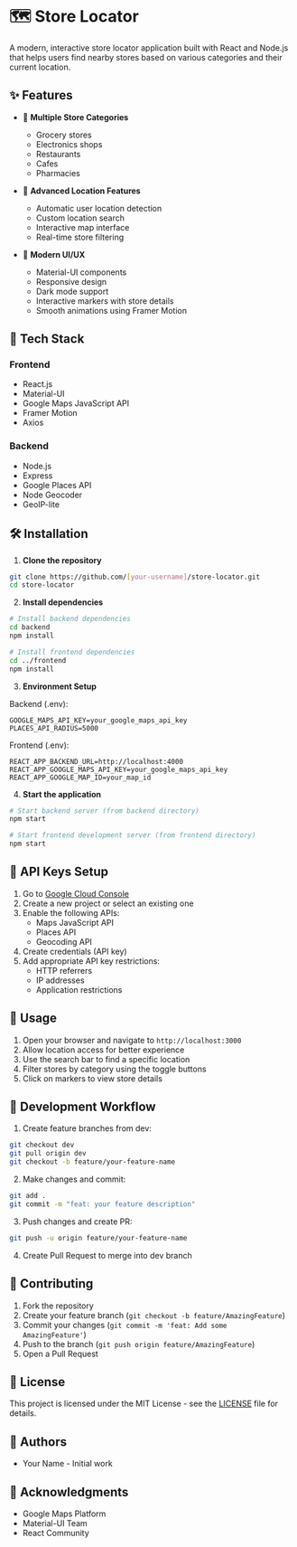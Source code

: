 # 🗺️ Store Locator

A modern, interactive store locator application built with React and Node.js that helps users find nearby stores based on various categories and their current location.

## ✨ Features

- 🏪 **Multiple Store Categories**
  - Grocery stores
  - Electronics shops
  - Restaurants
  - Cafes
  - Pharmacies

- 📍 **Advanced Location Features**
  - Automatic user location detection
  - Custom location search
  - Interactive map interface
  - Real-time store filtering

- 🎨 **Modern UI/UX**
  - Material-UI components
  - Responsive design
  - Dark mode support
  - Interactive markers with store details
  - Smooth animations using Framer Motion

## 🚀 Tech Stack

### Frontend
- React.js
- Material-UI
- Google Maps JavaScript API
- Framer Motion
- Axios

### Backend
- Node.js
- Express
- Google Places API
- Node Geocoder
- GeoIP-lite

## 🛠️ Installation

1. **Clone the repository**
```bash
git clone https://github.com/[your-username]/store-locator.git
cd store-locator
```

2. **Install dependencies**
```bash
# Install backend dependencies
cd backend
npm install

# Install frontend dependencies
cd ../frontend
npm install
```

3. **Environment Setup**

Backend (.env):
```env
GOOGLE_MAPS_API_KEY=your_google_maps_api_key
PLACES_API_RADIUS=5000
```

Frontend (.env):
```env
REACT_APP_BACKEND_URL=http://localhost:4000
REACT_APP_GOOGLE_MAPS_API_KEY=your_google_maps_api_key
REACT_APP_GOOGLE_MAP_ID=your_map_id
```

4. **Start the application**
```bash
# Start backend server (from backend directory)
npm start

# Start frontend development server (from frontend directory)
npm start
```

## 🔑 API Keys Setup

1. Go to [Google Cloud Console](https://console.cloud.google.com)
2. Create a new project or select an existing one
3. Enable the following APIs:
   - Maps JavaScript API
   - Places API
   - Geocoding API
4. Create credentials (API key)
5. Add appropriate API key restrictions:
   - HTTP referrers
   - IP addresses
   - Application restrictions

## 🌟 Usage

1. Open your browser and navigate to `http://localhost:3000`
2. Allow location access for better experience
3. Use the search bar to find a specific location
4. Filter stores by category using the toggle buttons
5. Click on markers to view store details

## 🔄 Development Workflow

1. Create feature branches from dev:
```bash
git checkout dev
git pull origin dev
git checkout -b feature/your-feature-name
```

2. Make changes and commit:
```bash
git add .
git commit -m "feat: your feature description"
```

3. Push changes and create PR:
```bash
git push -u origin feature/your-feature-name
```

4. Create Pull Request to merge into dev branch

## 📝 Contributing

1. Fork the repository
2. Create your feature branch (`git checkout -b feature/AmazingFeature`)
3. Commit your changes (`git commit -m 'feat: Add some AmazingFeature'`)
4. Push to the branch (`git push origin feature/AmazingFeature`)
5. Open a Pull Request

## 📄 License

This project is licensed under the MIT License - see the [LICENSE](LICENSE) file for details.

## 👥 Authors

- Your Name - Initial work

## 🙏 Acknowledgments

- Google Maps Platform
- Material-UI Team
- React Community
